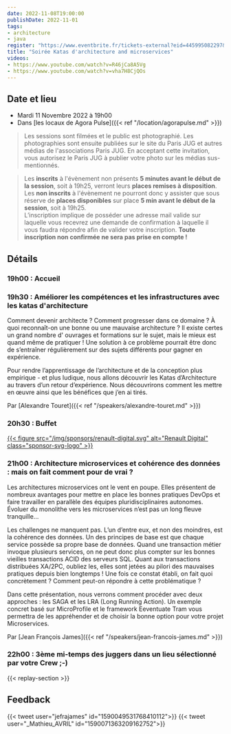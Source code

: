 ```yaml
---
date: 2022-11-08T19:00:00
publishDate: 2022-11-01
tags:
- architecture
- java
register: "https://www.eventbrite.fr/tickets-external?eid=445995082297&ref=etckt"
title: "Soirée Katas d'architecture and microservices"
videos:
- https://www.youtube.com/watch?v=R46jCa8A5Vg
- https://www.youtube.com/watch?v=vha7H8CjQOs
---
```


## Date et lieu

* Mardi 11 Novembre 2022 à 19h00
* Dans [les locaux de Agora Pulse]({{< ref "/location/agorapulse.md" >}})

> Les sessions sont filmées et le public est photographié. Les photographies sont ensuite publiées sur le site du Paris JUG et autres médias de l'associations Paris JUG. En acceptant cette invitation, vous autorisez le Paris JUG à publier votre photo sur les médias sus-mentionnés.

> Les **inscrits** à l'évènement non présents **5 minutes avant le début de la session**, soit à 19h25, verront leurs **places remises à disposition**.  
Les **non inscrits** à l'évènement ne pourront donc y assister que sous réserve de **places disponibles** sur place **5 min avant le début de la session**, soit à 19h25.  
L’inscription implique de posséder une adresse mail valide sur laquelle vous recevrez une demande de confirmation à laquelle il vous faudra répondre afin de valider votre inscription.
**Toute inscription non confirmée ne sera pas prise en compte !**

## Détails

### 19h00 : Accueil

### 19h30 : Améliorer les compétences et les infrastructures avec les katas d'architecture

Comment devenir architecte ?
Comment progresser dans ce domaine ?
À quoi reconnaît-on une bonne ou une mauvaise architecture ?
Il existe certes un grand nombre d' ouvrages et formations sur le sujet, mais le mieux est quand même de pratiquer !
Une solution à ce problème pourrait être donc de s’entraîner régulièrement sur des sujets différents pour gagner en expérience.

Pour rendre l’apprentissage de l’architecture et de la conception plus empirique - et plus ludique, nous allons découvrir les Katas d’Architecture au travers d’un retour d’expérience.
Nous découvrirons comment les mettre en œuvre ainsi que les bénéfices que j’en ai tirés.

Par [Alexandre Touret]({{< ref "/speakers/alexandre-touret.md" >}})

### 20h30 : Buffet

[{{< figure src="/img/sponsors/renault-digital.svg" alt="Renault Digital" class="sponsor-svg-logo" >}}](https://www.renaultgroup.com/talents/nos-metiers/digital/)

### 21h00 : Architecture microservices et cohérence des données : mais on fait comment pour de vrai ?

Les architectures microservices ont le vent en poupe.
Elles présentent de nombreux avantages pour mettre en place les bonnes pratiques DevOps et faire travailler en parallèle des équipes pluridisciplinaires autonomes.
Évoluer du monolithe vers les microservices n’est pas un long fleuve tranquille…

Les challenges ne manquent pas.
L’un d’entre eux, et non des moindres, est la cohérence des données.
Un des principes de base est que chaque service possède sa propre base de données.
Quand une transaction métier invoque plusieurs services, on ne peut donc plus compter sur les bonnes vieilles transactions ACID des serveurs SQL.
Quant aux transactions distribuées XA/2PC, oubliez les, elles sont jetées au pilori des mauvaises pratiques depuis bien longtemps !
Une fois ce constat établi, on fait quoi concrètement ?
Comment peut-on répondre à cette problématique ?

Dans cette présentation, nous verrons comment procéder avec deux approches : les SAGA et les LRA (Long Running Action).
Un exemple concret basé sur MicroProfile et le framework Eeventuate Tram vous permettra de les appréhender et de choisir la bonne option pour votre projet Microservices.

Par [Jean François James]({{< ref "/speakers/jean-francois-james.md" >}})

### 22h00 : 3ème mi-temps des juggers dans un lieu sélectionné par votre Crew ;-) 

{{< replay-section >}}

## Feedback

{{< tweet user="jefrajames" id="1590049531768410112">}}
{{< tweet user="_Mathieu_AVRIL" id="1590071363209162752">}}

